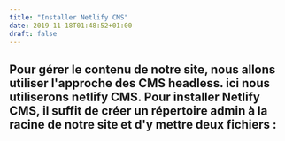```yaml
---
title: "Installer Netlify CMS"
date: 2019-11-18T01:48:52+01:00
draft: false
---
```


Pour gérer le contenu de notre site, nous allons utiliser l'approche des CMS headless. ici nous utiliserons netlify CMS. 
Pour installer Netlify CMS, il suffit de créer un répertoire admin à la racine de notre site et d'y mettre deux fichiers :
- 